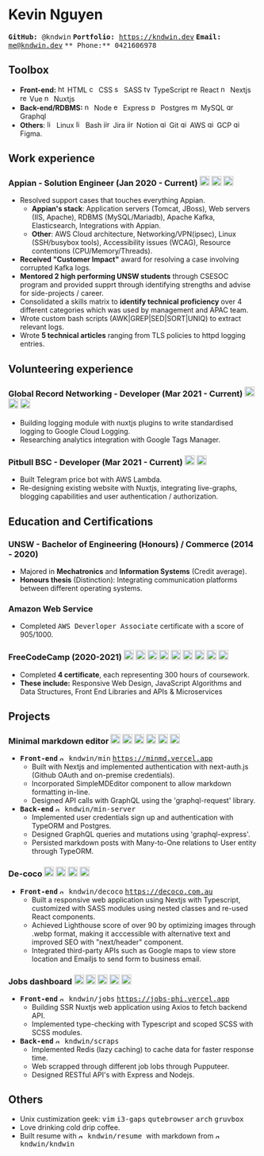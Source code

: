 # Kevin Nguyen
  <kbd> **GitHub:** @kndwin</kbd>
  <kbd> **Portfolio:** https://kndwin.dev</kbd>
  <kbd> **Email:** me@kndwin.dev</kbd>
  <kbd> ** Phone:** 0421606978 </kbd>

## Toolbox
- **Front-end:** 
  <img src="https://simpleicons.org/icons/html5.svg" alt="html5" height="15px"/> HTML
  <img src="https://simpleicons.org/icons/css3.svg" alt="css3" height="15px"/> CSS
  <img src="https://simpleicons.org/icons/sass.svg" alt="sass" height="15px"/> SASS
  <img src="https://simpleicons.org/icons/typescript.svg" alt="typescript" height="15px"/> TypeScript
  <img src="https://simpleicons.org/icons/react.svg" alt="react" height="15px"/> React
  <img src="https://simpleicons.org/icons/next-dot-js.svg" alt="nextjs" height="15px"/> Nextjs
  <img src="https://simpleicons.org/icons/vue-dot-js.svg" alt="react" height="15px"/> Vue
  <img src="https://simpleicons.org/icons/nuxt-dot-js.svg" alt="nextjs" height="15px"/> Nuxtjs
- **Back-end/RDBMS:** 
  <img src="https://simpleicons.org/icons/node-dot-js.svg" alt="nodejs" height="15px"/> Node
  <img src="https://simpleicons.org/icons/express.svg" alt="express" height="15px"/> Express
  <img src="https://simpleicons.org/icons/postgresql.svg" alt="postgres" height="15px"/> Postgres
  <img src="https://simpleicons.org/icons/mysql.svg" alt="mysql" height="15px"/> MySQL
	<img src="https://simpleicons.org/icons/graphql.svg" alt="graphql" height="15px"/> Graphql
- **Others**: 
  <img src="https://simpleicons.org/icons/linux.svg" alt="linux" height="15px"/> Linux
  <img src="https://simpleicons.org/icons/gnubash.svg" alt="linux" height="15px"/> Bash
  <img src="https://simpleicons.org/icons/jirasoftware.svg" alt="jira" height="15px"/> Jira
  <img src="https://simpleicons.org/icons/notion.svg" alt="jira" height="15px"/> Notion
  <img src="https://simpleicons.org/icons/git.svg" alt="git" height="15px"/> Git
  <img src="https://simpleicons.org/icons/amazonaws.svg" alt="git" height="15px"/> AWS
  <img src="https://simpleicons.org/icons/googlecloud.svg" alt="git" height="15px"/> GCP
  <img src="https://simpleicons.org/icons/figma.svg" alt="git" height="15px"/> Figma.

## Work experience
### Appian - Solution Engineer (Jan 2020 - Current) <img src="https://simpleicons.org/icons/linux.svg" alt="linux" height="20px"/> <img src="https://simpleicons.org/icons/amazonaws.svg" alt="git" height="20px"/> <img src="https://simpleicons.org/icons/gnubash.svg" alt="linux" height="20px"/>
- Resolved support cases that touches everything Appian.
	- **Appian's stack**: Application servers (Tomcat, JBoss), Web servers (IIS, Apache), 
		RDBMS (MySQL/Mariadb), Apache Kafka, Elasticsearch, Integrations with Appian.
	- **Other**: AWS Cloud architecture, Networking/VPN(ipsec), Linux (SSH/busybox tools), Accessibility issues (WCAG), Resource contentions (CPU/Memory/Threads).
- **Received "Customer Impact"** award for resolving a case involving corrupted Kafka logs.
- **Mentored 2 high performing UNSW students** through CSESOC program and provided supprt through identifying strengths and advise for side-projects / career.
- Consolidated a skills matrix to **identify technical proficiency** over 4 different categories which was used by management and APAC team.
- Wrote custom bash scripts (AWK|GREP|SED|SORT|UNIQ) to extract relevant logs.
- Wrote **5 technical articles** ranging from TLS policies to httpd logging entries.

## Volunteering experience
### Global Record Networking - Developer (Mar 2021 - Current) <img src="https://simpleicons.org/icons/nuxt-dot-js.svg" alt="nextjs" height="20px"/> <img src="https://simpleicons.org/icons/googlecloud.svg" alt="googlecloud" height="20px"/>  <img src="https://simpleicons.org/icons/graphql.svg" alt="graphql" height="20px"/>
- Building logging module with nuxtjs plugins to write standardised logging to Google Cloud Logging.
- Researching analytics integration with Google Tags Manager.

### Pitbull BSC - Developer (Mar 2021 - Current) <img src="https://simpleicons.org/icons/nuxt-dot-js.svg" alt="nextjs" height="20px"/> <img src="https://simpleicons.org/icons/amazonaws.svg" alt="amazonaws" height="20px"/>  
- Built Telegram price bot with AWS Lambda.
- Re-designing existing website with Nuxtjs, integrating live-graphs, blogging capabilities and user authentication / authorization.

## Education and Certifications
###  UNSW - Bachelor of Engineering (Honours) / Commerce (2014 - 2020)
- Majored in **Mechatronics** and **Information Systems** (Credit average).
- **Honours thesis** (Distinction): Integrating communication platforms between different operating systems.

<div style="page-break-before: always"></div>
<div style="page-break-after: always"></div>

### Amazon Web Service
- Completed <kbd>AWS Deverloper Associate</kbd> certificate with a score of 905/1000.

### FreeCodeCamp (2020-2021) <img src="https://simpleicons.org/icons/html5.svg" alt="html5" height="20px"/> <img src="https://simpleicons.org/icons/css3.svg" alt="css3" height="20px"/> <img src="https://simpleicons.org/icons/javascript.svg" alt="typescript" height="20px"/> <img src="https://simpleicons.org/icons/react.svg" alt="react" height="20px"/>  <img src="https://simpleicons.org/icons/redux.svg" alt="nextjs" height="20px"/>  <img src="https://simpleicons.org/icons/bootstrap.svg" alt="react" height="20px"/>  <img src="https://simpleicons.org/icons/node-dot-js.svg" alt="nodejs" height="20px"/> <img src="https://simpleicons.org/icons/express.svg" alt="express" height="20px"/> <img src="https://simpleicons.org/icons/mongodb.svg" alt="mysql" height="20px"/>
- Completed **4 certificate**, each representing 300 hours of coursework.
- **These include:** Responsive Web Design, JavaScript Algorithms and Data Structures, Front End Libraries and APIs & Microservices


<div style="page-break-before: always"></div>
<div style="page-break-after: always"></div>

## Projects
### Minimal markdown editor <img src="https://simpleicons.org/icons/next-dot-js.svg" alt="nextjs" height="20px"></img> <img src="https://simpleicons.org/icons/sass.svg" alt="nodejs" height="20px"/> <img src="https://simpleicons.org/icons/node-dot-js.svg" alt="nodejs" height="20px"/> <img src="https://simpleicons.org/icons/postgresql.svg" alt="nodejs" height="20px"/> <img src="https://simpleicons.org/icons/express.svg" alt="express" height="20px"/> <img src="https://simpleicons.org/icons/graphql.svg" alt="express" height="20px"/>
- <kbd>**Front-end**</kbd> <kbd><img src="https://simpleicons.org/icons/github.svg" alt="github" height="10px"/> kndwin/min</kbd> <kbd>https://minmd.vercel.app</kbd>
    - Built with Nextjs and implemented authentication with next-auth.js (Github OAuth and on-premise credentials).
    - Incorporated SimpleMDEditor component to allow markdown formatting in-line.
    - Designed API calls with GraphQL using the 'graphql-request' library.
- <kbd>**Back-end**</kbd>     <kbd><img src="https://simpleicons.org/icons/github.svg" alt="github" height="10px"/> kndwin/min-server</kbd>
    - Implemented user credentials sign up and authentication with TypeORM and Postgres.
    - Designed GraphQL queries and mutations using 'graphql-express'.
    - Persisted markdown posts with Many-to-One relations to User entity through TypeORM.

### De-coco <img src="https://simpleicons.org/icons/next-dot-js.svg" alt="nextjs" height="20px"/> <img src="https://simpleicons.org/icons/googlemaps.svg" alt="nextjs" height="20px"/> <img src="https://simpleicons.org/icons/sass.svg" alt="sass" height="20px"/> <img src="https://simpleicons.org/icons/typescript.svg" alt="typescript" height="20px"/>
- <kbd>**Front-end**</kbd> <kbd><img src="https://simpleicons.org/icons/github.svg" alt="github" height="10px"/> kndwin/decoco</kbd> <kbd>https://decoco.com.au</kbd>
    -	Built a responsive web application using Nextjs with Typescript, customized with SASS modules using nested classes and re-used React components.
    - Achieved Lighthouse score of over 90 by optimizing images through .webp format, making it acccessible with alternative text and improved SEO with "next/header" component.
    - Integrated third-party APIs such as Google maps to view store location and Emailjs to send form to business email.

### Jobs dashboard <img src="https://simpleicons.org/icons/nuxt-dot-js.svg" alt="nextjs" height="20px"/> <img src="https://simpleicons.org/icons/node-dot-js.svg" alt="nodejs" height="20px"/> <img src="https://simpleicons.org/icons/redis.svg" alt="redis" height="20px"/> <img src="https://simpleicons.org/icons/postgresql.svg" alt="postgresql" height="20px"/> <img src="https://simpleicons.org/icons/amazonaws.svg" alt="amazonaws" height="20px"/>
- <kbd>**Front-end**</kbd> <kbd><img src="https://simpleicons.org/icons/github.svg" alt="github" height="10px"/> kndwin/jobs</kbd> <kbd>https://jobs-phi.vercel.app</kbd>
    - Building SSR Nuxtjs web application using Axios to fetch backend API.
    - Implemented type-checking with Typescript and scoped SCSS with SCSS modules. 
- <kbd>**Back-end**</kbd> <kbd><img src="https://simpleicons.org/icons/github.svg" alt="github" height="10px"/> kndwin/scraps</kbd>
    - Implemented Redis (lazy caching) to cache data for faster response time.
    - Web scrapped through different job lobs through Pupputeer.
    - Designed RESTful API's with Express and Nodejs.

## Others
- Unix custimization geek: <kbd>vim</kbd> <kbd>i3-gaps</kbd> <kbd>qutebrowser</kbd> <kbd>arch</kbd> <kbd>gruvbox</kbd>
- Love drinking cold drip coffee.
-  Built resume with 
<kbd> <img src="https://simpleicons.org/icons/github.svg" alt="github" height="10px"/> kndwin/resume </kbd> with markdown from  <kbd> <img src="https://simpleicons.org/icons/github.svg" alt="github" height="10px"/> kndwin/kndwin </kbd>
